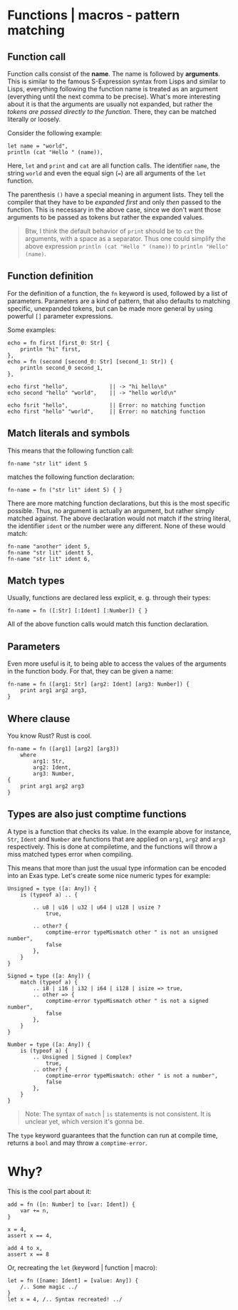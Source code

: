 # Functions | macros - pattern matching


## Function call

Function calls consist of the **name**. The name is followed by **arguments**.
This is similar to the famous S-Expression syntax from Lisps and similar to
Lisps, everything following the function name is treated as an argument
(everything until the next comma to be precise). What's more interesting about
it is that the arguments are usually not expanded, but rather the *tokens are
passed directly to the function*. There, they can be matched literally or
loosely.

Consider the following example:

```exas
let name = "world",
println (cat "Hello " (name)),
```
Here, `let` and `print` and `cat` are all function calls. The identifier
`name`,  the string `world` and even the equal sign (`=`) are all arguments of
the `let` function.

The parenthesis `()` have a special meaning in argument lists. They tell the
compiler that they have to be *expanded first* and only *then* passed to the
function. This is necessary in the above case, since we don't want those
arguments to be passed as tokens but rather the expanded values.

> Btw, I think the default behavior of `print` should be to `cat` the
> arguments, with a space as a separator. Thus one could simplify the above
> expression `println (cat "Hello " (name))` to `println "Hello" (name)`.

## Function definition

For the definition of a function, the `fn` keyword is used, followed by a list
of parameters. Parameters are a kind of pattern, that also defaults to matching
specific, unexpanded tokens, but can be made more general by using powerful
`[]` parameter expressions.

Some examples:

```exas
echo = fn first [first_0: Str] {
    println "hi" first,
},
echo = fn (second [second_0: Str] [second_1: Str]) {
    println second_0 second_1,
},

echo first "hello",             || -> "hi hello\n"               
echo second "hello" "world",    || -> "hello world\n"            

echo fsrit "hello",             || Error: no matching function
echo first "hello" "world",     || Error: no matching function
```

## Match literals and symbols

This means that the following function call:
```exas
fn-name "str lit" ident 5
```

matches the following function declaration:

```exas
fn-name = fn ("str lit" ident 5) { }
```

There are more matching function declarations, but this is the most specific
possible. Thus, no argument is actually an argument, but rather simply matched
against. The above declaration would not match if the string literal, the
identifier `ident` or the number were any different. None of these would match:

```exas
fn-name "another" ident 5,
fn-name "str lit" identt 5,
fn-name "str lit" ident 6,
```

## Match types

Usually, functions are declared less explicit, e. g. through their types:

```exas
fn-name = fn ([:Str] [:Ident] [:Number]) { }
```

All of the above function calls would match this function declaration.


## Parameters

Even more useful is it, to being able to access the values of the arguments in
the function body. For that, they can be given a name:

```exas
fn-name = fn ([arg1: Str] [arg2: Ident] [arg3: Number]) {
    print arg1 arg2 arg3,
}
```

## Where clause

You know Rust? Rust is cool.

```exas
fn-name = fn ([arg1] [arg2] [arg3])
    where
        arg1: Str,
        arg2: Ident,
        arg3: Number,
{
    print arg1 arg2 arg3
}
```

## Types are also just comptime functions

A type is a function that checks its value. In the example above for instance,
`Str`, `Ident` and `Number` are functions that are applied on `arg1`, `arg2`
and `arg3` respectively. This is done at compiletime, and the functions will
throw a miss matched types error when compiling.

This means that more than just the usual type information can be encoded into
an Exas type. Let's create some nice numeric types for example:

```exas
Unsigned = type ([a: Any]) {
    is (typeof a) .. {

        .. u8 | u16 | u32 | u64 | u128 | usize ?
            true,

        .. other? {
            comptime-error typeMismatch other " is not an unsigned number",
            false
        },
    }
}

Signed = type ([a: Any]) {
    match (typeof a) {
        .. i8 | i16 | i32 | i64 | i128 | isize => true,
        .. other => {
            comptime-error typeMismatch other " is not a signed number",
            false
        },
    }
}

Number = type ([a: Any]) {
    is (typeof a) {
        .. Unsigned | Signed | Complex?
            true,
        .. other? {
            comptime-error typeMismatch: other " is not a number",
            false
        },
    }
}
```

> Note: The syntax of `match` | `is` statements is not consistent. It is
> unclear yet, which version it's gonna be.

The `type` keyword guarantees that the function can run at compile time,
returns a `bool` and may throw a `comptime-error`.

# Why?

This is the cool part about it:

```exas
add = fn ([n: Number] to [var: Ident]) {
    var += n,
}

x = 4,
assert x == 4,

add 4 to x,
assert x == 8
```

Or, recreating the `let` (keyword | function | macro):

```exas
let = fn ([name: Ident] = [value: Any]) {
    /.. Some magic ../
}
let x = 4, /.. Syntax recreated! ../
```
